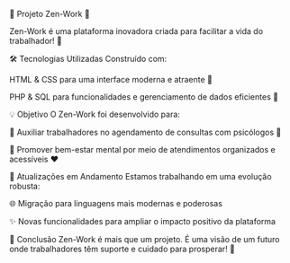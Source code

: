 🌟 Projeto Zen-Work 🌟

Zen-Work é uma plataforma inovadora criada para facilitar a vida do trabalhador! 🚀

🛠️ Tecnologias Utilizadas
Construído com:

HTML & CSS para uma interface moderna e atraente 🎨

PHP & SQL para funcionalidades e gerenciamento de dados eficientes 💾

💡 Objetivo
O Zen-Work foi desenvolvido para:

💼 Auxiliar trabalhadores no agendamento de consultas com psicólogos 🧠

📅 Promover bem-estar mental por meio de atendimentos organizados e acessíveis ❤️

🔄 Atualizações em Andamento
Estamos trabalhando em uma evolução robusta:

🌐 Migração para linguagens mais modernas e poderosas

✨ Novas funcionalidades para ampliar o impacto positivo da plataforma

🌈 Conclusão
Zen-Work é mais que um projeto. É uma visão de um futuro onde trabalhadores têm suporte e cuidado para prosperar! 💪
